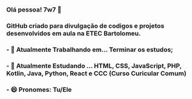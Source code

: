 ### Olá pessoa! 7w7 👋

### GitHub criado para divulgação de codigos e projetos desenvolvidos em aula na ETEC Bartolomeu.
### - 🔭 Atualmente Trabalhando em... Terminar os estudos;
### - 🌱 Atualmente Estudando ... HTML, CSS, JavaScript, PHP, Kotlin, Java, Python, React e CCC (Curso Curicular Comum)
### - 😄 Pronomes: Tu/Ele

<!--
**LoftKok/LoftKok** is a ✨ _special_ ✨ repository because its `README.md` (this file) appears on your GitHub profile.

Here are some ideas to get you started:

- 🔭 Atualmente Trabalhando em... Terminar os estudos;
- 🌱 Atualmente Estudando ... HTML, CSS, JavaScript, PHP, Kotlin, Java, Python, React e CCC (Curso Curicular Comum)
- 👯 I’m looking to collaborate on ...
- 🤔 I’m looking for help with ...
- 💬 Ask me about ...
- 📫 How to reach me: ...
- 😄 Pronomes: Tu/Ele
- ⚡ Fun fact: ...
-->
